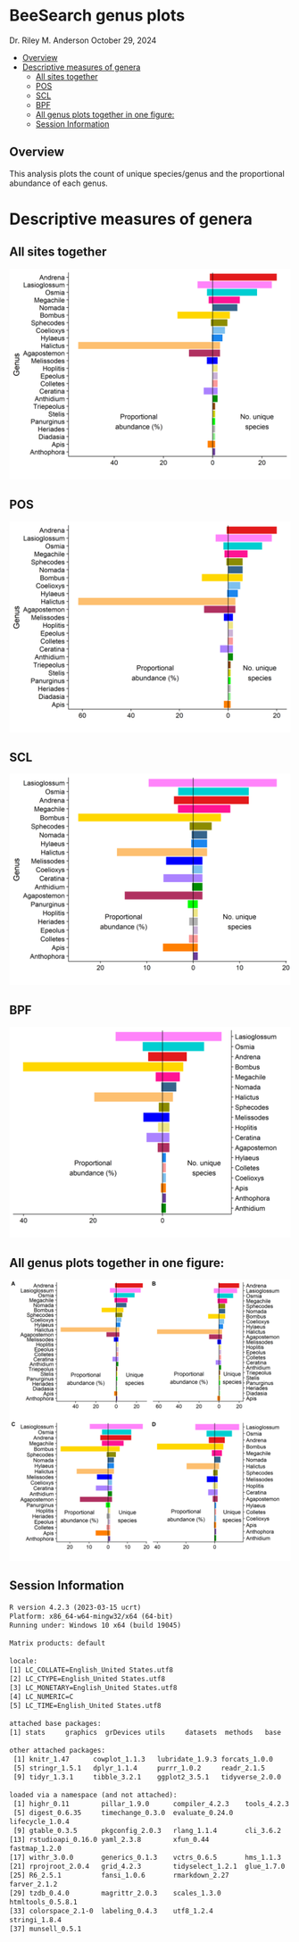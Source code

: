 BeeSearch genus plots
================
Dr. Riley M. Anderson
October 29, 2024

  

- [Overview](#overview)
- [Descriptive measures of genera](#descriptive-measures-of-genera)
  - [All sites together](#all-sites-together)
  - [POS](#pos)
  - [SCL](#scl)
  - [BPF](#bpf)
  - [All genus plots together in one
    figure:](#all-genus-plots-together-in-one-figure)
  - [Session Information](#session-information)

## Overview

This analysis plots the count of unique species/genus and the
proportional abundance of each genus.

# Descriptive measures of genera

## All sites together

![](genus_plots_files/figure-gfm/genera_figs_all_sites-1.png)<!-- -->

## POS

![](genus_plots_files/figure-gfm/genera_figs_pos-1.png)<!-- -->

## SCL

![](genus_plots_files/figure-gfm/genera_figs_scl-1.png)<!-- -->

## BPF

![](genus_plots_files/figure-gfm/genera_figs_bpf-1.png)<!-- -->

## All genus plots together in one figure:

![](genus_plots_files/figure-gfm/genus_plot_one_fig-1.png)<!-- -->

## Session Information

    R version 4.2.3 (2023-03-15 ucrt)
    Platform: x86_64-w64-mingw32/x64 (64-bit)
    Running under: Windows 10 x64 (build 19045)

    Matrix products: default

    locale:
    [1] LC_COLLATE=English_United States.utf8 
    [2] LC_CTYPE=English_United States.utf8   
    [3] LC_MONETARY=English_United States.utf8
    [4] LC_NUMERIC=C                          
    [5] LC_TIME=English_United States.utf8    

    attached base packages:
    [1] stats     graphics  grDevices utils     datasets  methods   base     

    other attached packages:
     [1] knitr_1.47      cowplot_1.1.3   lubridate_1.9.3 forcats_1.0.0  
     [5] stringr_1.5.1   dplyr_1.1.4     purrr_1.0.2     readr_2.1.5    
     [9] tidyr_1.3.1     tibble_3.2.1    ggplot2_3.5.1   tidyverse_2.0.0

    loaded via a namespace (and not attached):
     [1] highr_0.11        pillar_1.9.0      compiler_4.2.3    tools_4.2.3      
     [5] digest_0.6.35     timechange_0.3.0  evaluate_0.24.0   lifecycle_1.0.4  
     [9] gtable_0.3.5      pkgconfig_2.0.3   rlang_1.1.4       cli_3.6.2        
    [13] rstudioapi_0.16.0 yaml_2.3.8        xfun_0.44         fastmap_1.2.0    
    [17] withr_3.0.0       generics_0.1.3    vctrs_0.6.5       hms_1.1.3        
    [21] rprojroot_2.0.4   grid_4.2.3        tidyselect_1.2.1  glue_1.7.0       
    [25] R6_2.5.1          fansi_1.0.6       rmarkdown_2.27    farver_2.1.2     
    [29] tzdb_0.4.0        magrittr_2.0.3    scales_1.3.0      htmltools_0.5.8.1
    [33] colorspace_2.1-0  labeling_0.4.3    utf8_1.2.4        stringi_1.8.4    
    [37] munsell_0.5.1    

